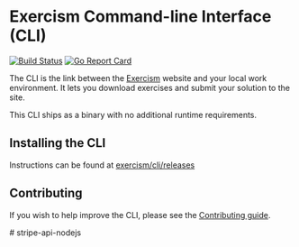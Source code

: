 # Exercism Command-line Interface (CLI)

[![Build Status](https://travis-ci.org/exercism/cli.svg?branch=master)](https://travis-ci.org/exercism/cli)
[![Go Report Card](https://goreportcard.com/badge/github.com/exercism/cli)](https://goreportcard.com/report/github.com/exercism/cli)

The CLI is the link between the [Exercism][exercism] website and your local work environment. It lets you download exercises and submit your solution to the site.

This CLI ships as a binary with no additional runtime requirements.

## Installing the CLI

Instructions can be found at [exercism/cli/releases](https://github.com/exercism/cli/releases)

## Contributing

If you wish to help improve the CLI, please see the [Contributing guide][contributing].

[exercism]: http://exercism.io
[contributing]: /CONTRIBUTING.md
"# python_CRUD" 
#   s t r i p e - a p i - n o d e j s  
 